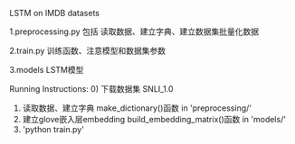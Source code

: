 LSTM on IMDB datasets

1.preprocessing.py 包括 读取数据、建立字典、建立数据集批量化数据

2.train.py 训练函数、注意模型和数据集参数

3.models LSTM模型


Running Instructions:
0) 下载数据集 SNLI_1.0
1) 读取数据、建立字典 make_dictionary()函数 in 'preprocessing/'
2) 建立glove嵌入层embedding   build_embedding_matrix()函数 in 'models/'
2) 'python train.py'
